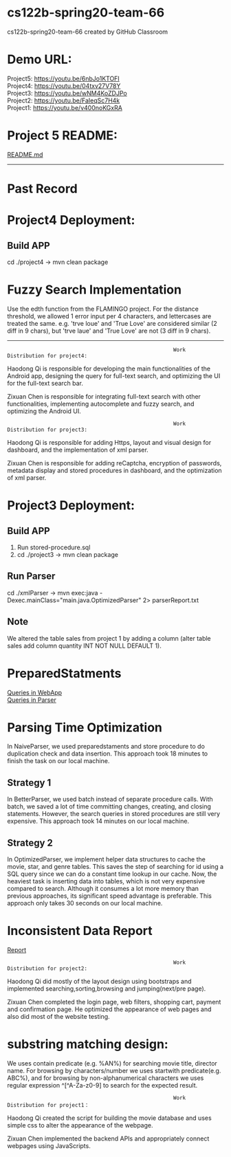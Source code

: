 # cs122b-spring20-team-66
cs122b-spring20-team-66 created by GitHub Classroom

# Demo URL: 
Project5: https://youtu.be/6nbJo1KTOFI \
Project4: https://youtu.be/04txv27V78Y \
Project3: https://youtu.be/wNM4KoZDJPo \
Project2: https://youtu.be/FaIeqSc7H4k \
Project1: https://youtu.be/v400noKGxRA

# Project 5 README:
[README.md](report/README.md)

---------------------------------------------------------------------------------------------------------------------------------------
# Past Record

# Project4 Deployment:
## Build APP
cd ./project4 -> mvn clean package


# Fuzzy Search Implementation
Use the edth function from the FLAMINGO project. For the distance threshold, we allowed 1 error input per 4 characters, and lettercases are treated the same. e.g. 'trve loue' and 'True Love' are considered similar (2 diff in 9 chars), but 'trve laue' and 'True Love' are not (3 diff in 9 chars).


---------------------------------------------------------------------------------------------------------------------------------------
                                                          Work Distribution for project4:
Haodong Qi is responsible for developing the main functionalities of the Android app, designing the query for full-text search, and optimizing the UI for the full-text search bar. 

Zixuan Chen is responsible for integrating full-text search with other functionalities, implementing autocomplete and fuzzy search, and optimizing the Android UI.
                                                          
                                                          Work Distribution for project3:
Haodong Qi is responsible for adding Https, layout and visual design for dashboard, and the implementation of xml parser.

Zixuan Chen is responsible for adding reCaptcha, encryption of passwords, metadata display and stored procedures in dashboard, and the optimization of xml parser.

# Project3 Deployment:
## Build APP 
1. Run stored-procedure.sql
2. cd ./project3 -> mvn clean package
## Run Parser
cd ./xmlParser -> mvn exec:java -Dexec.mainClass="main.java.OptimizedParser" 2> parserReport.txt
## Note
We altered the table sales from project 1 by adding a column (alter table sales add column quantity INT NOT NULL DEFAULT 1).

# PreparedStatments
[Queries in WebApp](project3/src/main/java/SqlQuery.java)\
[Queries in Parser](xmlParser/src/main/java/ParserQuery.java)

# Parsing Time Optimization
In NaiveParser, we used preparedstaments and store procedure to do duplication check and data insertion. This approach took 18 minutes to finish the task on our local machine.
## Strategy 1
In BetterParser, we used batch instead of separate procedure calls. With batch, we saved a lot of time committing changes, creating, and closing statements. However, the search queries in stored procedures are still very expensive. This approach took 14 minutes on our local machine.
## Strategy 2
In OptimizedParser, we implement helper data structures to cache the movie, star, and genre tables. This saves the step of searching for id using a SQL query since we can do a constant time lookup in our cache. Now, the heaviest task is inserting data into tables, which is not very expensive compared to search. Although it consumes a lot more memory than previous approaches, its significant speed advantage is preferable. This approach only takes 30 seconds on our local machine.

# Inconsistent Data Report
[Report](xmlParser/parserReport.txt)
                                                          
                                                          Work Distribution for project2:

Haodong Qi did mostly of the layout design using bootstraps and implemented searching,sorting,browsing and jumping(next/pre page).

Zixuan Chen completed the login page, web filters, shopping cart, payment and confirmation page. He optimized the appearance of web pages and also did most of the website testing.
# substring matching design: 
We uses contain predicate (e.g. %AN%) for searching movie title, director name. 
For browsing by characters/number we uses startwith predicate(e.g. ABC%), and for browsing by non-alphanumerical characters we uses regular expression ^[^A-Za-z0-9] to search for the expected result.


                                                          Work Distribution for project1：

Haodong Qi created the script for building the movie database and uses simple css to alter the appearance of the webpage.

Zixuan Chen implemented the backend APIs and appropriately connect webpages using JavaScripts.


